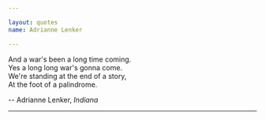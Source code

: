 ```yaml
---

layout: quotes 
name: Adrianne Lenker 

---
```


And a war's been a long time coming.<br>
Yes a long long war's gonna come.<br>
We're standing at the end of a story,<br>
At the foot of a palindrome.

-- Adrianne Lenker, *Indiana* 

---
